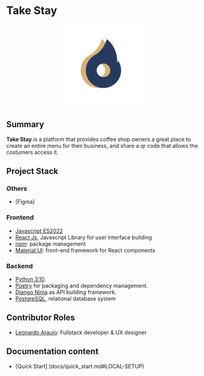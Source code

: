 # Take Stay

<div align="center">
	<img src="./frontend/src/assets/brand/logo-round.png" />
</div>

## Summary

**Take Stay** is a platform that provides coffee shop owners a great place to create an entire menu for their business, and share a qr code that allows the costumers access it.

## Project Stack

### Others

- [Figma]

### Frontend

- [Javascript ES2022](https://developer.mozilla.org/en-US/docs/Web/JavaScript)
- [React Js](https://reactjs.org/docs/getting-started.html), Javascript Library for user interface building
- [npm](https://docs.npmjs.com/): package management
- [Material UI](https://mui.com/material-ui/getting-started/overview/): front-end framework for React components

### Backend

- [Python 3.10](https://docs.python.org/3.10/).
- [Poetry](https://python-poetry.org/) for packaging and dependency management.
- [Django Ninja](https://django-ninja.rest-framework.com/) as API building framework.
- [PostgreSQL](https://www.postgresql.org/docs/current/), relational database system

## Contributor Roles

- [Leonardo Araujo](https://github.com/Leoujo): Fullstack developer & UX designer

## Documentation content

- [Quick Start] (docs/quick_start.md#LOCAL-SETUP)
